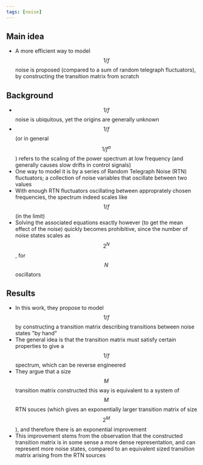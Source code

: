 ```yaml
---
tags: [noise]
---
```


## Main idea
* A more efficient way to model $$1/f$$ noise is proposed (compared to a sum of random telegraph fluctuators), by constructing the transition matrix from scratch


## Background
* $$1/f$$ noise is ubiquitous, yet the origins are generally unknown
* $$1/f$$ (or in general $$1/f^\alpha$$) refers to the scaling of the power spectrum at low frequency (and generally causes slow drifts in control signals)
* One way to model it is by a series of Random Telegraph Noise (RTN) fluctuators; a collection of noise variables that oscillate between two values
* With enough RTN fluctuators oscillating between approprately chosen frequencies, the spectrum indeed scales like $$1/f$$ (in the limit)
* Solving the associated equations exactly however (to get the mean effect of the noise) quickly becomes prohibitive, since the number of noise states scales as $$2^N$$, for $$N$$ oscillators


## Results
* In this work, they propose to model $$1/f$$ by constructing a transition matrix describing transitions between noise states "by hand"
* The general idea is that the transition matrix must satisfy certain properties to give a $$1/f$$ spectrum, which can be reverse engineered
* They argue that a size $$M$$ transition matrix constructed this way is equivalent to a system of $$M$$ RTN souces (which gives an exponentially larger transition matrix of size $$2^M$$), and therefore there is an exponential improvement
* This improvement stems from the observation that the constructed transition matrix is in some sense a more dense representation, and can represent more noise states, compared to an equivalent sized transition matrix arising from the RTN sources
